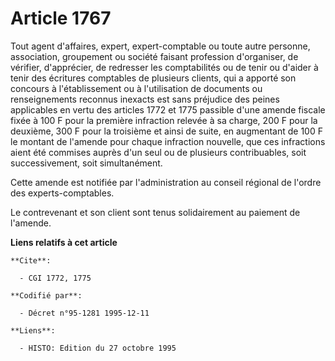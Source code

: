 # Article 1767

Tout agent d'affaires, expert, expert-comptable ou toute autre personne, association, groupement ou société faisant
profession d'organiser, de vérifier, d'apprécier, de redresser les comptabilités ou de tenir ou d'aider à tenir des écritures
comptables de plusieurs clients, qui a apporté son concours à l'établissement ou à l'utilisation de documents ou
renseignements reconnus inexacts est sans préjudice des peines applicables en vertu des articles 1772 et 1775  passible d'une
amende fiscale fixée à 100 F pour la première infraction relevée à sa charge, 200 F pour la deuxième, 300 F pour la troisième
et ainsi de suite, en augmentant de 100 F le montant de l'amende pour chaque infraction nouvelle, que ces infractions aient
été commises auprès d'un seul ou de plusieurs contribuables, soit successivement, soit simultanément.

Cette amende est notifiée par l'administration au conseil régional de l'ordre des experts-comptables.

Le contrevenant et son client sont tenus solidairement au paiement de l'amende.

**Liens relatifs à cet article**

	**Cite**:

	  - CGI 1772, 1775

	**Codifié par**:

	  - Décret n°95-1281 1995-12-11

	**Liens**:

	  - HISTO: Edition du 27 octobre 1995
